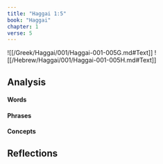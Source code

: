 ```yaml
---
title: "Haggai 1:5"
book: "Haggai"
chapter: 1
verse: 5
---
```

![[/Greek/Haggai/001/Haggai-001-005G.md#Text]]
![[/Hebrew/Haggai/001/Haggai-001-005H.md#Text]]

## Analysis

#### Words

#### Phrases

#### Concepts

## Reflections
